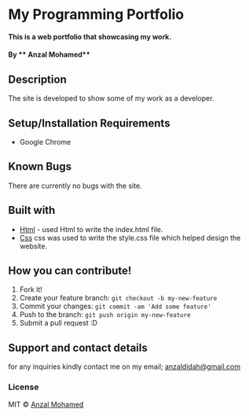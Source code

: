 # My Programming Portfolio
#### This is a web portfolio that showcasing my work.
#### By ** Anzal Mohamed**
## Description
The site is developed to show some of my work as a developer.
## Setup/Installation Requirements
* Google Chrome
## Known Bugs
There are currently no bugs with the site.
## Built with
- [Html](/home/anzal/Desktop/my-programming-portfolio/index.html) - used Html to write the index.html file.
- [Css](/home/anzal/Desktop/my-programming-portfolio/css/style.css) css was used to write the style.css file which helped design the website.
## How you can contribute!
1. Fork it!
2. Create your feature branch: `git checkout -b my-new-feature`
3. Commit your changes: `git commit -am 'Add some feature'`
4. Push to the branch: `git push origin my-new-feature`
5. Submit a pull request :D

## Support and contact details
for any inquiries kindly contact me on my email; anzaldidah@gmail.com
### License
MIT © [Anzal Mohamed](https://github.com/anzalmohamed)